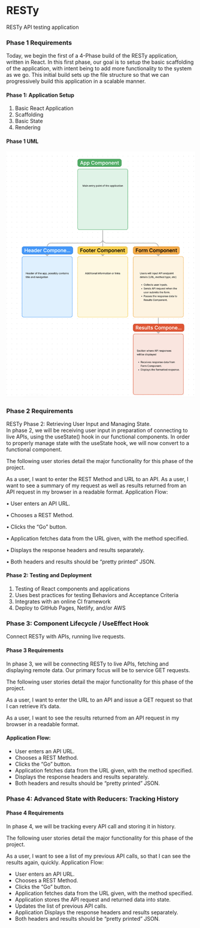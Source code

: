 # RESTy

RESTy API testing application

### Phase 1 Requirements

Today, we begin the first of a 4-Phase build of the RESTy application, written in React. In this first phase, our goal is to setup the basic scaffolding of the application, with intent being to add more functionality to the system as we go. This initial build sets up the file structure so that we can progressively build this application in a scalable manner.

#### Phase 1: Application Setup

1. Basic React Application
2. Scaffolding
3. Basic State
4. Rendering

#### Phase 1 UML

![UML](./images/RESTy%20UML%201.png)

### Phase 2 Requirements

RESTy Phase 2: Retrieving User Input and Managing State.  
In phase 2, we will be receiving user input in preparation of connecting to live APIs, using the useState() hook in our functional components. In order to properly manage state with the useState hook, we will now convert <App /> to a functional component.

The following user stories detail the major functionality for this phase of the project.

As a user, I want to enter the REST Method and URL to an API.
As a user, I want to see a summary of my request as well as results returned from an API request in my browser in a readable format.
Application Flow:

• User enters an API URL.  

• Chooses a REST Method.  

• Clicks the “Go” button.  

• Application fetches data from the URL given, with the method specified.  

• Displays the response headers and results separately.  

• Both headers and results should be “pretty printed” JSON.

#### Phase 2: Testing and Deployment

1. Testing of React components and applications
2. Uses best practices for testing Behaviors and Acceptance Criteria
3. Integrates with an online CI framework
4. Deploy to GitHub Pages, Netlify, and/or AWS

### Phase 3: Component Lifecycle / UseEffect Hook  

Connect RESTy with APIs, running live requests.

#### Phase 3 Requirements

In phase 3, we will be connecting RESTy to live APIs, fetching and displaying remote data. Our primary focus will be to service GET requests.

The following user stories detail the major functionality for this phase of the project.

As a user, I want to enter the URL to an API and issue a GET request so that I can retrieve it’s data.  

As a user, I want to see the results returned from an API request in my browser in a readable format.  

#### Application Flow:

* User enters an API URL.
* Chooses a REST Method.
* Clicks the “Go” button.
* Application fetches data from the URL given, with the method specified.
* Displays the response headers and results separately.
* Both headers and results should be “pretty printed” JSON.

### Phase 4: Advanced State with Reducers: Tracking History

#### Phase 4 Requirements
In phase 4, we will be tracking every API call and storing it in history.

The following user stories detail the major functionality for this phase of the project.

As a user, I want to see a list of my previous API calls, so that I can see the results again, quickly.
Application Flow:

* User enters an API URL.
* Chooses a REST Method.
* Clicks the “Go” button.
* Application fetches data from the URL given, with the method specified.
* Application stores the API request and returned data into state.
* Updates the list of previous API calls.
* Application Displays the response headers and results separately.
* Both headers and results should be “pretty printed” JSON.
